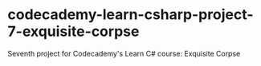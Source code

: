 # codecademy-learn-csharp-project-7-exquisite-corpse
Seventh project for Codecademy's Learn C# course: Exquisite Corpse
